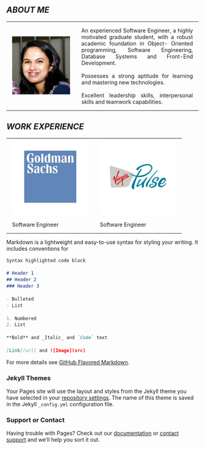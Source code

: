 ## _**ABOUT ME**_
   
<table style="border:none;">     
    <tr>         
        <td style="border:none; padding:0 15px 0 15px;"><img src="images/pic.jpeg" alt="Erandi Ranthilake" width="1000" length="1000"></td>         
        <td style="border:none; padding:0 15px 0 15px;"><p align="justify">
            An experienced Software Engineer, a highly motivated graduate student, with a robust academic foundation in Object- Oriented programming, Software Engineering, Database
                        Systems and Front-End Development.<br><br>Possesses a strong aptitude for learning and mastering
                        new technologies.<br><br>Excellent leadership skills, interpersonal skills and teamwork capabilities.
            </p></td>     
    </tr> 
</table>


## _**WORK EXPERIENCE**_

<table width=100% style="border:none;">     
    <tr>         
        <td width=50% style="border:none; padding:0 15px 0 15px;"><img src="images/goldmanSachs.jpg" alt="Goldman Sachs Logo" width="200" length="200"></td>         
        <td width=50% style="border:none; padding:0 15px 0 15px;"><img src="images/VirginPulseLogo.jpg" alt="Virgin Pulse Logo" width="200" length="200"></td>
    </tr>
    <tr>         
            <td width=50% style="border:none; padding:0 15px 0 15px;">
                <p align="justify"> Software Engineer
                </p>
            </td>         
            <td widh=50% style="border:none; padding:0 15px 0 15px;">
                <p align="justify"> Software Engineer
                </p>
            </td>     
        </tr>  
</table>




Markdown is a lightweight and easy-to-use syntax for styling your writing. It includes conventions for

```markdown
Syntax highlighted code block

# Header 1
## Header 2
### Header 3

- Bulleted
- List

1. Numbered
2. List

**Bold** and _Italic_ and `Code` text

[Link](url) and ![Image](src)
```

For more details see [GitHub Flavored Markdown](https://guides.github.com/features/mastering-markdown/).

### Jekyll Themes

Your Pages site will use the layout and styles from the Jekyll theme you have selected in your [repository settings](https://github.com/erandiranthilake/portfolio/settings). The name of this theme is saved in the Jekyll `_config.yml` configuration file.

### Support or Contact

Having trouble with Pages? Check out our [documentation](https://docs.github.com/categories/github-pages-basics/) or [contact support](https://support.github.com/contact) and we’ll help you sort it out.
